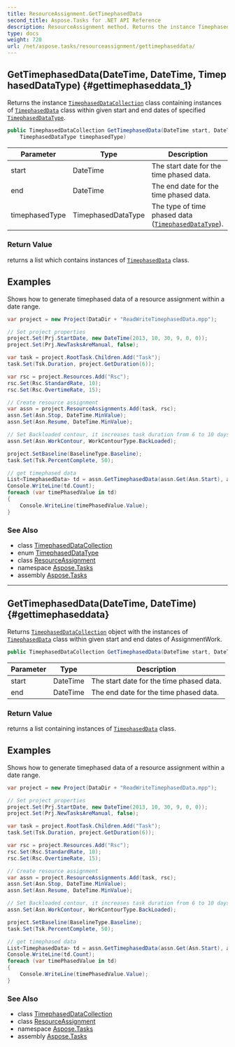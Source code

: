 ```yaml
---
title: ResourceAssignment.GetTimephasedData
second_title: Aspose.Tasks for .NET API Reference
description: ResourceAssignment method. Returns the instance TimephasedDataCollection class containing instances of TimephasedData class within given start and end dates of specified TimephasedDataType
type: docs
weight: 720
url: /net/aspose.tasks/resourceassignment/gettimephaseddata/
---
```

## GetTimephasedData(DateTime, DateTime, TimephasedDataType) {#gettimephaseddata_1}

Returns the instance [`TimephasedDataCollection`](../../timephaseddatacollection/) class containing instances of [`TimephasedData`](../timephaseddata/) class within given start and end dates of specified [`TimephasedDataType`](../../timephaseddatatype/).

```csharp
public TimephasedDataCollection GetTimephasedData(DateTime start, DateTime end, 
    TimephasedDataType timephasedType)
```

| Parameter | Type | Description |
| --- | --- | --- |
| start | DateTime | The start date for the time phased data. |
| end | DateTime | The end date for the time phased data. |
| timephasedType | TimephasedDataType | The type of time phased data ([`TimephasedDataType`](../../timephaseddatatype/)). |

### Return Value

returns a list which contains instances of [`TimephasedData`](../../timephaseddata/) class.

## Examples

Shows how to generate timephased data of a resource assignment within a date range.

```csharp
var project = new Project(DataDir + "ReadWriteTimephasedData.mpp");

// Set project properties
project.Set(Prj.StartDate, new DateTime(2013, 10, 30, 9, 0, 0));
project.Set(Prj.NewTasksAreManual, false);

var task = project.RootTask.Children.Add("Task");
task.Set(Tsk.Duration, project.GetDuration(6));

var rsc = project.Resources.Add("Rsc");
rsc.Set(Rsc.StandardRate, 10);
rsc.Set(Rsc.OvertimeRate, 15);

// Create resource assignment
var assn = project.ResourceAssignments.Add(task, rsc);
assn.Set(Asn.Stop, DateTime.MinValue);
assn.Set(Asn.Resume, DateTime.MinValue);

// Set Backloaded contour, it increases task duration from 6 to 10 days
assn.Set(Asn.WorkContour, WorkContourType.BackLoaded);

project.SetBaseline(BaselineType.Baseline);
task.Set(Tsk.PercentComplete, 50);

// get timephased data
List<TimephasedData> td = assn.GetTimephasedData(assn.Get(Asn.Start), assn.Get(Asn.Finish), TimephasedDataType.AssignmentRemainingWork).ToList();
Console.WriteLine(td.Count);
foreach (var timePhasedValue in td)
{
    Console.WriteLine(timePhasedValue.Value);
}
```

### See Also

* class [TimephasedDataCollection](../../timephaseddatacollection/)
* enum [TimephasedDataType](../../timephaseddatatype/)
* class [ResourceAssignment](../)
* namespace [Aspose.Tasks](../../resourceassignment/)
* assembly [Aspose.Tasks](../../../)

---

## GetTimephasedData(DateTime, DateTime) {#gettimephaseddata}

Returns [`TimephasedDataCollection`](../../timephaseddatacollection/) object with the instances of [`TimephasedData`](../timephaseddata/) class within given start and end dates of AssignmentWork.

```csharp
public TimephasedDataCollection GetTimephasedData(DateTime start, DateTime end)
```

| Parameter | Type | Description |
| --- | --- | --- |
| start | DateTime | The start date for the time phased data. |
| end | DateTime | The end date for the time phased data. |

### Return Value

returns a list containing instances of [`TimephasedData`](../../timephaseddata/) class.

## Examples

Shows how to generate timephased data of a resource assignment within a date range.

```csharp
var project = new Project(DataDir + "ReadWriteTimephasedData.mpp");

// Set project properties
project.Set(Prj.StartDate, new DateTime(2013, 10, 30, 9, 0, 0));
project.Set(Prj.NewTasksAreManual, false);

var task = project.RootTask.Children.Add("Task");
task.Set(Tsk.Duration, project.GetDuration(6));

var rsc = project.Resources.Add("Rsc");
rsc.Set(Rsc.StandardRate, 10);
rsc.Set(Rsc.OvertimeRate, 15);

// Create resource assignment
var assn = project.ResourceAssignments.Add(task, rsc);
assn.Set(Asn.Stop, DateTime.MinValue);
assn.Set(Asn.Resume, DateTime.MinValue);

// Set Backloaded contour, it increases task duration from 6 to 10 days
assn.Set(Asn.WorkContour, WorkContourType.BackLoaded);

project.SetBaseline(BaselineType.Baseline);
task.Set(Tsk.PercentComplete, 50);

// get timephased data
List<TimephasedData> td = assn.GetTimephasedData(assn.Get(Asn.Start), assn.Get(Asn.Finish), TimephasedDataType.AssignmentRemainingWork).ToList();
Console.WriteLine(td.Count);
foreach (var timePhasedValue in td)
{
    Console.WriteLine(timePhasedValue.Value);
}
```

### See Also

* class [TimephasedDataCollection](../../timephaseddatacollection/)
* class [ResourceAssignment](../)
* namespace [Aspose.Tasks](../../resourceassignment/)
* assembly [Aspose.Tasks](../../../)


